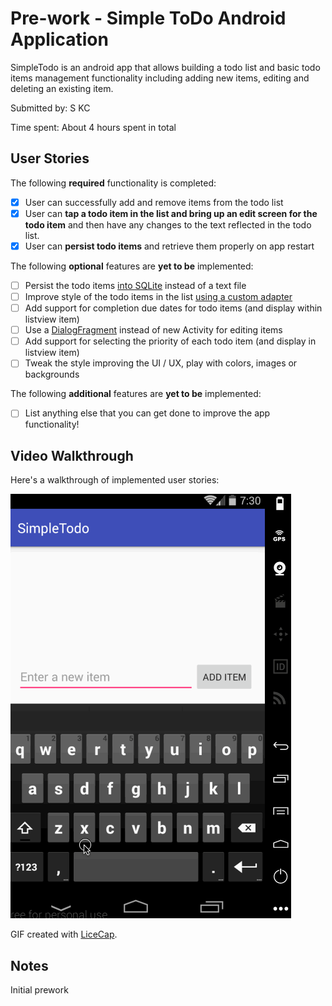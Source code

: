 # Pre-work - Simple ToDo Android Application

SimpleTodo is an android app that allows building a todo list and basic todo items management functionality including adding new items, editing and deleting an existing item.

Submitted by: S KC

Time spent: About 4 hours spent in total

## User Stories

The following **required** functionality is completed:

* [x] User can successfully add and remove items from the todo list
* [x] User can **tap a todo item in the list and bring up an edit screen for the todo item** and then have any changes to the text reflected in the todo list.
* [x] User can **persist todo items** and retrieve them properly on app restart

The following **optional** features are **yet to be** implemented:

* [ ] Persist the todo items [into SQLite](http://guides.codepath.com/android/Persisting-Data-to-the-Device#sqlite) instead of a text file
* [ ] Improve style of the todo items in the list [using a custom adapter](http://guides.codepath.com/android/Using-an-ArrayAdapter-with-ListView)
* [ ] Add support for completion due dates for todo items (and display within listview item)
* [ ] Use a [DialogFragment](http://guides.codepath.com/android/Using-DialogFragment) instead of new Activity for editing items
* [ ] Add support for selecting the priority of each todo item (and display in listview item)
* [ ] Tweak the style improving the UI / UX, play with colors, images or backgrounds

The following **additional** features are **yet to be** implemented:

* [ ] List anything else that you can get done to improve the app functionality!

## Video Walkthrough 

Here's a walkthrough of implemented user stories:

![walkthrough](SimpleTodoWalkthrough.gif)


GIF created with [LiceCap](http://www.cockos.com/licecap/).

## Notes

Initial prework
